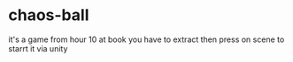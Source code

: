 # chaos-ball
it's a game from hour 10 at book you have to extract then press on scene to starrt it via unity

